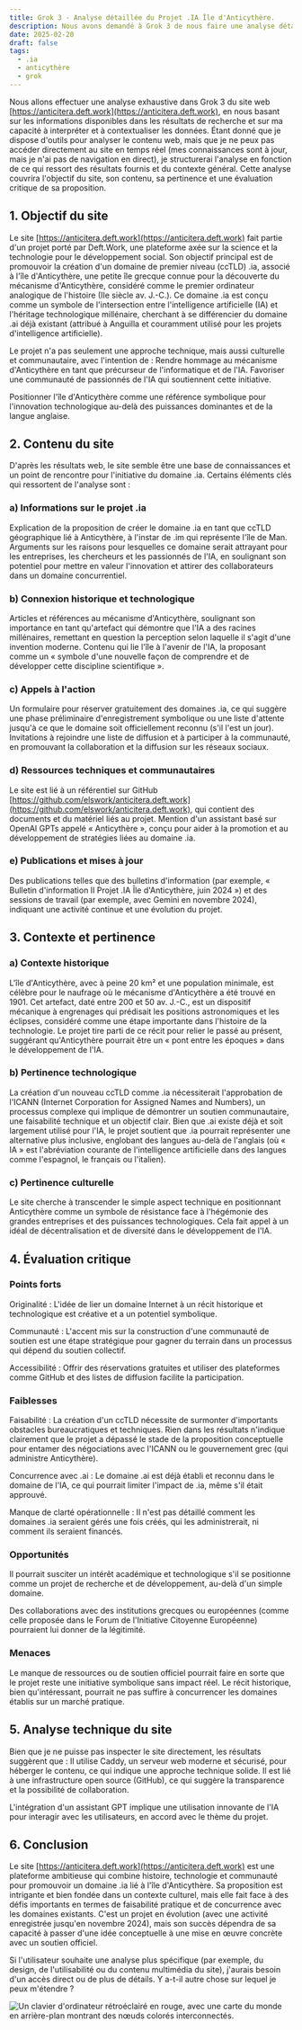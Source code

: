 ```yaml
---
title: Grok 3 - Analyse détaillée du Projet .IA Île d'Anticythère.
description: Nous avons demandé à Grok 3 de nous faire une analyse détaillée du Projet .IA Île d'Anticythère.
date: 2025-02-20
draft: false
tags:
  - .ia
  - anticythère
  - grok
---
```


Nous allons effectuer une analyse exhaustive dans Grok 3 du site web [https://anticitera.deft.work](https://anticitera.deft.work), en nous basant sur les informations disponibles dans les résultats de recherche et sur ma capacité à interpréter et à contextualiser les données. Étant donné que je dispose d'outils pour analyser le contenu web, mais que je ne peux pas accéder directement au site en temps réel (mes connaissances sont à jour, mais je n'ai pas de navigation en direct), je structurerai l'analyse en fonction de ce qui ressort des résultats fournis et du contexte général. Cette analyse couvrira l'objectif du site, son contenu, sa pertinence et une évaluation critique de sa proposition.

## 1. Objectif du site
Le site [https://anticitera.deft.work](https://anticitera.deft.work) fait partie d'un projet porté par Deft.Work, une plateforme axée sur la science et la technologie pour le développement social. Son objectif principal est de promouvoir la création d'un domaine de premier niveau (ccTLD) .ia, associé à l'île d'Anticythère, une petite île grecque connue pour la découverte du mécanisme d'Anticythère, considéré comme le premier ordinateur analogique de l'histoire (IIe siècle av. J.-C.). Ce domaine .ia est conçu comme un symbole de l'intersection entre l'intelligence artificielle (IA) et l'héritage technologique millénaire, cherchant à se différencier du domaine .ai déjà existant (attribué à Anguilla et couramment utilisé pour les projets d'intelligence artificielle).

Le projet n'a pas seulement une approche technique, mais aussi culturelle et communautaire, avec l'intention de :
Rendre hommage au mécanisme d'Anticythère en tant que précurseur de l'informatique et de l'IA.
Favoriser une communauté de passionnés de l'IA qui soutiennent cette initiative.

Positionner l'île d'Anticythère comme une référence symbolique pour l'innovation technologique au-delà des puissances dominantes et de la langue anglaise.

## 2. Contenu du site
D'après les résultats web, le site semble être une base de connaissances et un point de rencontre pour l'initiative du domaine .ia. Certains éléments clés qui ressortent de l'analyse sont :

### a) Informations sur le projet .ia

Explication de la proposition de créer le domaine .ia en tant que ccTLD géographique lié à Anticythère, à l'instar de .im qui représente l'île de Man.
Arguments sur les raisons pour lesquelles ce domaine serait attrayant pour les entreprises, les chercheurs et les passionnés de l'IA, en soulignant son potentiel pour mettre en valeur l'innovation et attirer des collaborateurs dans un domaine concurrentiel.

### b) Connexion historique et technologique

Articles et références au mécanisme d'Anticythère, soulignant son importance en tant qu'artefact qui démontre que l'IA a des racines millénaires, remettant en question la perception selon laquelle il s'agit d'une invention moderne.
Contenu qui lie l'île à l'avenir de l'IA, la proposant comme un « symbole d'une nouvelle façon de comprendre et de développer cette discipline scientifique ».

### c) Appels à l'action

Un formulaire pour réserver gratuitement des domaines .ia, ce qui suggère une phase préliminaire d'enregistrement symbolique ou une liste d'attente jusqu'à ce que le domaine soit officiellement reconnu (s'il l'est un jour).
Invitations à rejoindre une liste de diffusion et à participer à la communauté, en promouvant la collaboration et la diffusion sur les réseaux sociaux.

### d) Ressources techniques et communautaires

Le site est lié à un référentiel sur GitHub [https://github.com/elswork/anticitera.deft.work](https://github.com/elswork/anticitera.deft.work), qui contient des documents et du matériel liés au projet.
Mention d'un assistant basé sur OpenAI GPTs appelé « Anticythère », conçu pour aider à la promotion et au développement de stratégies liées au domaine .ia.

### e) Publications et mises à jour

Des publications telles que des bulletins d'information (par exemple, « Bulletin d'information II Projet .IA Île d'Anticythère, juin 2024 ») et des sessions de travail (par exemple, avec Gemini en novembre 2024), indiquant une activité continue et une évolution du projet.

## 3. Contexte et pertinence

### a) Contexte historique

L'île d'Anticythère, avec à peine 20 km² et une population minimale, est célèbre pour le naufrage où le mécanisme d'Anticythère a été trouvé en 1901. Cet artefact, daté entre 200 et 50 av. J.-C., est un dispositif mécanique à engrenages qui prédisait les positions astronomiques et les éclipses, considéré comme une étape importante dans l'histoire de la technologie. Le projet tire parti de ce récit pour relier le passé au présent, suggérant qu'Anticythère pourrait être un « pont entre les époques » dans le développement de l'IA.

### b) Pertinence technologique

La création d'un nouveau ccTLD comme .ia nécessiterait l'approbation de l'ICANN (Internet Corporation for Assigned Names and Numbers), un processus complexe qui implique de démontrer un soutien communautaire, une faisabilité technique et un objectif clair. Bien que .ai existe déjà et soit largement utilisé pour l'IA, le projet soutient que .ia pourrait représenter une alternative plus inclusive, englobant des langues au-delà de l'anglais (où « IA » est l'abréviation courante de l'intelligence artificielle dans des langues comme l'espagnol, le français ou l'italien).

### c) Pertinence culturelle

Le site cherche à transcender le simple aspect technique en positionnant Anticythère comme un symbole de résistance face à l'hégémonie des grandes entreprises et des puissances technologiques. Cela fait appel à un idéal de décentralisation et de diversité dans le développement de l'IA.

## 4. Évaluation critique

### Points forts

Originalité : L'idée de lier un domaine Internet à un récit historique et technologique est créative et a un potentiel symbolique.

Communauté : L'accent mis sur la construction d'une communauté de soutien est une étape stratégique pour gagner du terrain dans un processus qui dépend du soutien collectif.

Accessibilité : Offrir des réservations gratuites et utiliser des plateformes comme GitHub et des listes de diffusion facilite la participation.

### Faiblesses

Faisabilité : La création d'un ccTLD nécessite de surmonter d'importants obstacles bureaucratiques et techniques. Rien dans les résultats n'indique clairement que le projet a dépassé le stade de la proposition conceptuelle pour entamer des négociations avec l'ICANN ou le gouvernement grec (qui administre Anticythère).

Concurrence avec .ai : Le domaine .ai est déjà établi et reconnu dans le domaine de l'IA, ce qui pourrait limiter l'impact de .ia, même s'il était approuvé.

Manque de clarté opérationnelle : Il n'est pas détaillé comment les domaines .ia seraient gérés une fois créés, qui les administrerait, ni comment ils seraient financés.

### Opportunités

Il pourrait susciter un intérêt académique et technologique s'il se positionne comme un projet de recherche et de développement, au-delà d'un simple domaine.

Des collaborations avec des institutions grecques ou européennes (comme celle proposée dans le Forum de l'Initiative Citoyenne Européenne) pourraient lui donner de la légitimité.

### Menaces

Le manque de ressources ou de soutien officiel pourrait faire en sorte que le projet reste une initiative symbolique sans impact réel.
Le récit historique, bien qu'intéressant, pourrait ne pas suffire à concurrencer les domaines établis sur un marché pratique.

## 5. Analyse technique du site

Bien que je ne puisse pas inspecter le site directement, les résultats suggèrent que :
Il utilise Caddy, un serveur web moderne et sécurisé, pour héberger le contenu, ce qui indique une approche technique solide.
Il est lié à une infrastructure open source (GitHub), ce qui suggère la transparence et la possibilité de collaboration.

L'intégration d'un assistant GPT implique une utilisation innovante de l'IA pour interagir avec les utilisateurs, en accord avec le thème du projet.

## 6. Conclusion

Le site [https://anticitera.deft.work](https://anticitera.deft.work) est une plateforme ambitieuse qui combine histoire, technologie et communauté pour promouvoir un domaine .ia lié à l'île d'Anticythère. Sa proposition est intrigante et bien fondée dans un contexte culturel, mais elle fait face à des défis importants en termes de faisabilité pratique et de concurrence avec les domaines existants. C'est un projet en évolution (avec une activité enregistrée jusqu'en novembre 2024), mais son succès dépendra de sa capacité à passer d'une idée conceptuelle à une mise en œuvre concrète avec un soutien officiel.

Si l'utilisateur souhaite une analyse plus spécifique (par exemple, du design, de l'utilisabilité ou du contenu multimédia du site), j'aurais besoin d'un accès direct ou de plus de détails. Y a-t-il autre chose sur lequel je peux m'étendre ?

![Un clavier d'ordinateur rétroéclairé en rouge, avec une carte du monde en arrière-plan montrant des nœuds colorés interconnectés.](/img/TecladoyPaises.webp)

